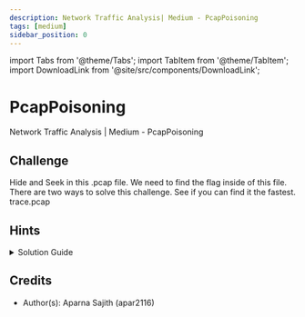 ```yaml
---
description: Network Traffic Analysis| Medium - PcapPoisoning
tags: [medium]
sidebar_position: 0
---
```


import Tabs from '@theme/Tabs';
import TabItem from '@theme/TabItem';
import DownloadLink from '@site/src/components/DownloadLink';

# PcapPoisoning
Network Traffic Analysis | Medium - PcapPoisoning
## Challenge
Hide and Seek in this .pcap file. We need to find the flag inside of this file. 
There are two ways to solve this challenge. See if you can find it the fastest. 
<DownloadLink file="assets/trace.pcap">trace.pcap</DownloadLink>

## Hints
<details>
  <summary>Solution Guide</summary>

  Before we dive into the solution, there are a couple of ways we can solve this challenge. 
  Once we open this .pcap file, we find that there is a total of 1510 packets. 
  In this case, there are too many packets for us to go through every single packet. 
  Let's try looking at the statistics as well as the properties of this file to see if there is anything that stands out in this case. 
  Knowing one of the packets contains the flag in it, what filter can we use in this case? 
  </details>

## Credits
- Author(s): Aparna Sajith (apar2116)
